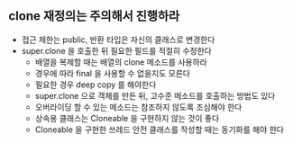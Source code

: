 ## clone 재정의는 주의해서 진행하라

- 접근 제한는 public, 반환 타입은 자신의 클래스로 변경한다
- super.clone 을 호출한 뒤 필요한 필드를 적절히 수정한다
    - 배열을 복제할 때는 배열의 clone 메소드를 사용하라
    - 경우에 따라 final 을 사용할 수 없을지도 모른다
    - 필요한 경우 deep copy 를 해야한다
    - super.clone 으로 객체를 만든 뒤, 고수준 메소드를 호출하는 방법도 있다
    - 오버라이딩 할 수 있는 메소드는 참조하지 않도록 조심해야 한다
    - 상속용 클래스는 Cloneable 을 구현하지 않는 것이 좋다 
    - Cloneable 을 구현한 쓰레드 안전 클래스를 작성할 때는 동기화를 해야 한다